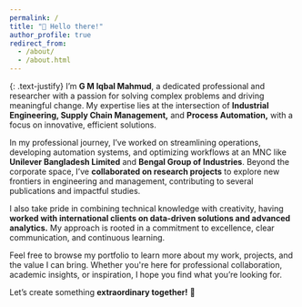 ```yaml
---
permalink: /
title: "👋 Hello there!"
author_profile: true
redirect_from:
  - /about/
  - /about.html
---
```


{: .text-justify}
I’m **G M Iqbal Mahmud**, a dedicated professional and researcher with a passion for solving complex problems and driving meaningful change. My expertise lies at the intersection of **Industrial Engineering, Supply Chain Management,** and **Process Automation,** with a focus on innovative, efficient solutions.

In my professional journey, I’ve worked on streamlining operations, developing automation systems, and optimizing workflows at an MNC like **Unilever Bangladesh Limited** and **Bengal Group of Industries**. Beyond the corporate space, I’ve **collaborated on research projects** to explore new frontiers in engineering and management, contributing to several publications and impactful studies.

I also take pride in combining technical knowledge with creativity, having **worked with international clients on data-driven solutions and advanced analytics.** My approach is rooted in a commitment to excellence, clear communication, and continuous learning.

Feel free to browse my portfolio to learn more about my work, projects, and the value I can bring. Whether you're here for professional collaboration, academic insights, or inspiration, I hope you find what you’re looking for.

Let’s create something **extraordinary together!** 💪


<!-- I’m **G M Iqbal Mahmud**, a dedicated professional and researcher with a passion for solving complex problems and driving meaningful change. My expertise lies at the intersection of **Industrial Engineering**, **Supply Chain Management**, and **Process Automation**, with a focus on innovative, efficient solutions.

---

## 📍 **Professional Journey**
{: .text-justify}
I have extensive experience working in both corporate and academic settings, including positions at **Unilever Bangladesh Limited**. Below are some of the areas where I’ve made a significant impact:

- **Streamlining Operations**: Developed and optimized workflows for better efficiency.
- **Process Automation**: Led the creation of automation systems to reduce time and cost.
- **Supply Chain Optimization**: Enhanced supply chain processes through data-driven solutions.

---

## 🔬 **Research & Publications**
{: .text-justify}
Beyond my corporate work, I am deeply committed to advancing knowledge in my field. I have contributed to several research projects, exploring new frontiers in engineering and management. My efforts have led to impactful publications and studies, furthering the understanding of key industry issues.

- **Collaborative Research Projects**: Worked with academic institutions to explore new methodologies.
- **Publications**: Contributed to peer-reviewed journals and industry studies.

---

## 🌍 **Global Collaboration**
{: .text-justify}
I also take pride in combining technical knowledge with creativity, having worked with **international clients** to deliver data-driven solutions and advanced analytics. My approach is rooted in:

- **Clear Communication**: Ensuring every stakeholder is aligned.
- **Commitment to Excellence**: Maintaining high standards across all projects.
- **Continuous Learning**: Staying at the forefront of technological advancements.

---

## 🎯 **Let’s Create Something Extraordinary Together!** -->
